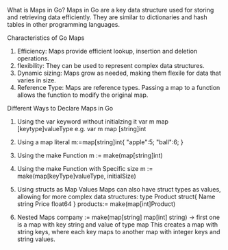 What is Maps in Go?
Maps in Go are a key data structure used for storing and retrieving data efficiently. They are similar to dictionaries and hash tables in other programming languages.

Characteristics of Go Maps
1. Efficiency: Maps provide efficient lookup, insertion and deletion operations.
2. flexibility: They can be used to represent complex data structures.
3. Dynamic sizing: Maps grow as needed, making them flexile for data that varies in size.
4. Reference Type: Maps are reference types. Passing a map to a function allows the function to modify the original map.

Different Ways to Declare Maps in Go
1. Using the var keyword without initialzing it
   var m map [keytype]valueType
   e.g. var m map [string]int

2. Using a map literal
   m:=map[string]int{
   "apple":5;
   "ball":6;
   }

3. Using the make Function
   m := make(map[string]int)
   <!-- This make function is the most common way to create a map. It initializes the map and allocates memory for it -->

4. Using the make Function with Specific size
   m := make(map[keyType]valueType, initialSize)
   <!-- If you know the number of element that will be inserted into the map, you can specify an initial size to optimize memory allocation -->

5. Using structs as Map Values
   Maps can also have struct types as values, allowing for more complex data structures:
   type Product struct{
    Name string
    Price float64
   }
   products:= make(map[int]Product)

6. Nested Maps
   company := make(map[string] map[int] string) -> first one is a map with key string and value of type map
   This creates a map with string keys, where each key maps to another map with integer keys and string values.